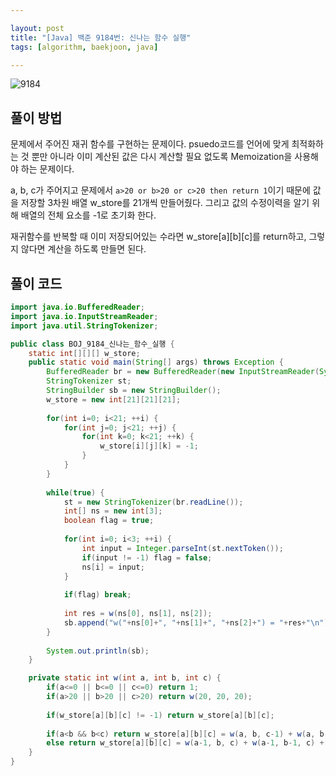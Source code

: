 ```yaml
---

layout: post
title: "[Java] 백준 9184번: 신나는 함수 실행"
tags: [algorithm, baekjoon, java]

---
```


![9184](https://github.com/piacu/piacu.github.io/assets/26267376/537429a8-1de6-496f-a86a-6a18a45e686e)



## 풀이 방법

문제에서 주어진 재귀 함수를 구현하는 문제이다. psuedo코드를 언어에 맞게 최적화하는 것 뿐만 아니라 이미 계산된 값은 다시 계산할 필요 없도록 Memoization을 사용해야 하는 문제이다.

a, b, c가 주어지고 문제에서 `a>20 or b>20 or c>20 then return 1`이기 때문에 값을 저장할 3차원 배열 w_store를 21개씩 만들어줬다. 그리고 값의 수정이력을 알기 위해 배열의 전체 요소를 -1로 초기화 한다.

재귀함수를 반복할 때 이미 저장되어있는 수라면 w_store\[a]\[b]\[c]를 return하고, 그렇지 않다면 계산을 하도록 만들면 된다.



## 풀이 코드

```java
import java.io.BufferedReader;
import java.io.InputStreamReader;
import java.util.StringTokenizer;

public class BOJ_9184_신나는_함수_실행 {
	static int[][][] w_store;
	public static void main(String[] args) throws Exception { 
		BufferedReader br = new BufferedReader(new InputStreamReader(System.in));
		StringTokenizer st;
		StringBuilder sb = new StringBuilder();
		w_store = new int[21][21][21];
		
		for(int i=0; i<21; ++i) {
			for(int j=0; j<21; ++j) {
				for(int k=0; k<21; ++k) {
					w_store[i][j][k] = -1;					
				}
			}
		}
		
		while(true) {
			st = new StringTokenizer(br.readLine());
			int[] ns = new int[3];
			boolean flag = true;
			
			for(int i=0; i<3; ++i) {
				int input = Integer.parseInt(st.nextToken());
				if(input != -1) flag = false;
				ns[i] = input;
			}
			
			if(flag) break;
			
			int res = w(ns[0], ns[1], ns[2]);
			sb.append("w("+ns[0]+", "+ns[1]+", "+ns[2]+") = "+res+"\n");
		}
		
		System.out.println(sb);
	}

	private static int w(int a, int b, int c) {
		if(a<=0 || b<=0 || c<=0) return 1;
		if(a>20 || b>20 || c>20) return w(20, 20, 20);
		
		if(w_store[a][b][c] != -1) return w_store[a][b][c];
		
		if(a<b && b<c) return w_store[a][b][c] = w(a, b, c-1) + w(a, b-1, c-1) - w(a, b-1, c);
		else return w_store[a][b][c] = w(a-1, b, c) + w(a-1, b-1, c) + w(a-1, b, c-1) - w(a-1, b-1, c-1);
	}
}
```
